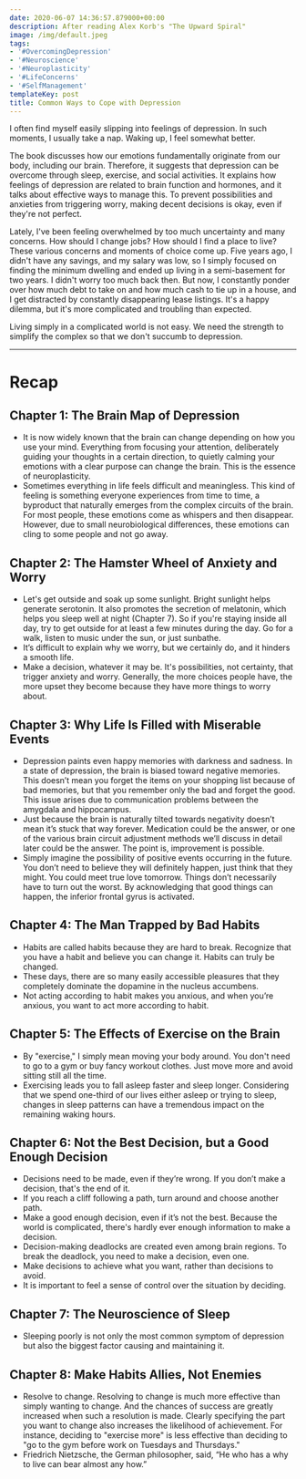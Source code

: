 ```yaml
---
date: 2020-06-07 14:36:57.879000+00:00
description: After reading Alex Korb's "The Upward Spiral"
image: /img/default.jpeg
tags:
- '#OvercomingDepression'
- '#Neuroscience'
- '#Neuroplasticity'
- '#LifeConcerns'
- '#SelfManagement'
templateKey: post
title: Common Ways to Cope with Depression
---
```


I often find myself easily slipping into feelings of depression. In such moments, I usually take a nap. Waking up, I feel somewhat better.

The book discusses how our emotions fundamentally originate from our body, including our brain. Therefore, it suggests that depression can be overcome through sleep, exercise, and social activities. It explains how feelings of depression are related to brain function and hormones, and it talks about effective ways to manage this. To prevent possibilities and anxieties from triggering worry, making decent decisions is okay, even if they're not perfect.

Lately, I've been feeling overwhelmed by too much uncertainty and many concerns. How should I change jobs? How should I find a place to live? These various concerns and moments of choice come up. Five years ago, I didn't have any savings, and my salary was low, so I simply focused on finding the minimum dwelling and ended up living in a semi-basement for two years. I didn't worry too much back then. But now, I constantly ponder over how much debt to take on and how much cash to tie up in a house, and I get distracted by constantly disappearing lease listings. It's a happy dilemma, but it's more complicated and troubling than expected.

Living simply in a complicated world is not easy. We need the strength to simplify the complex so that we don't succumb to depression.

---

# Recap

## Chapter 1: The Brain Map of Depression

- It is now widely known that the brain can change depending on how you use your mind. Everything from focusing your attention, deliberately guiding your thoughts in a certain direction, to quietly calming your emotions with a clear purpose can change the brain. This is the essence of neuroplasticity.
- Sometimes everything in life feels difficult and meaningless. This kind of feeling is something everyone experiences from time to time, a byproduct that naturally emerges from the complex circuits of the brain. For most people, these emotions come as whispers and then disappear. However, due to small neurobiological differences, these emotions can cling to some people and not go away.

## Chapter 2: The Hamster Wheel of Anxiety and Worry

- Let's get outside and soak up some sunlight. Bright sunlight helps generate serotonin. It also promotes the secretion of melatonin, which helps you sleep well at night (Chapter 7). So if you're staying inside all day, try to get outside for at least a few minutes during the day. Go for a walk, listen to music under the sun, or just sunbathe.
- It’s difficult to explain why we worry, but we certainly do, and it hinders a smooth life.
- Make a decision, whatever it may be. It's possibilities, not certainty, that trigger anxiety and worry. Generally, the more choices people have, the more upset they become because they have more things to worry about.

## Chapter 3: Why Life Is Filled with Miserable Events

- Depression paints even happy memories with darkness and sadness. In a state of depression, the brain is biased toward negative memories. This doesn’t mean you forget the items on your shopping list because of bad memories, but that you remember only the bad and forget the good. This issue arises due to communication problems between the amygdala and hippocampus.
- Just because the brain is naturally tilted towards negativity doesn’t mean it’s stuck that way forever. Medication could be the answer, or one of the various brain circuit adjustment methods we’ll discuss in detail later could be the answer. The point is, improvement is possible.
- Simply imagine the possibility of positive events occurring in the future. You don’t need to believe they will definitely happen, just think that they might. You could meet true love tomorrow. Things don’t necessarily have to turn out the worst. By acknowledging that good things can happen, the inferior frontal gyrus is activated.

## Chapter 4: The Man Trapped by Bad Habits

- Habits are called habits because they are hard to break. Recognize that you have a habit and believe you can change it. Habits can truly be changed.
- These days, there are so many easily accessible pleasures that they completely dominate the dopamine in the nucleus accumbens.
- Not acting according to habit makes you anxious, and when you’re anxious, you want to act more according to habit.

## Chapter 5: The Effects of Exercise on the Brain

- By "exercise," I simply mean moving your body around. You don't need to go to a gym or buy fancy workout clothes. Just move more and avoid sitting still all the time.
- Exercising leads you to fall asleep faster and sleep longer. Considering that we spend one-third of our lives either asleep or trying to sleep, changes in sleep patterns can have a tremendous impact on the remaining waking hours.

## Chapter 6: Not the Best Decision, but a Good Enough Decision

- Decisions need to be made, even if they’re wrong. If you don’t make a decision, that's the end of it.
- If you reach a cliff following a path, turn around and choose another path.
- Make a good enough decision, even if it’s not the best. Because the world is complicated, there's hardly ever enough information to make a decision.
- Decision-making deadlocks are created even among brain regions. To break the deadlock, you need to make a decision, even one.
- Make decisions to achieve what you want, rather than decisions to avoid.
- It is important to feel a sense of control over the situation by deciding.

## Chapter 7: The Neuroscience of Sleep

- Sleeping poorly is not only the most common symptom of depression but also the biggest factor causing and maintaining it.

## Chapter 8: Make Habits Allies, Not Enemies

- Resolve to change. Resolving to change is much more effective than simply wanting to change. And the chances of success are greatly increased when such a resolution is made. Clearly specifying the part you want to change also increases the likelihood of achievement. For instance, deciding to "exercise more" is less effective than deciding to "go to the gym before work on Tuesdays and Thursdays."
- Friedrich Nietzsche, the German philosopher, said, “He who has a why to live can bear almost any how.”